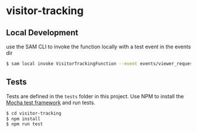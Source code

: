 # visitor-tracking

## Local Development

use the SAM CLI to invoke the function locally with a test event in the events dir

```bash
$ sam local invoke VisitorTrackingFunction --event events/viewer_request_cookie_exists.json
```

## Tests

Tests are defined in the `tests` folder in this project. Use NPM to install the [Mocha test framework](https://mochajs.org/) and run tests.

```bash
$ cd visitor-tracking
$ npm install
$ npm run test
```
